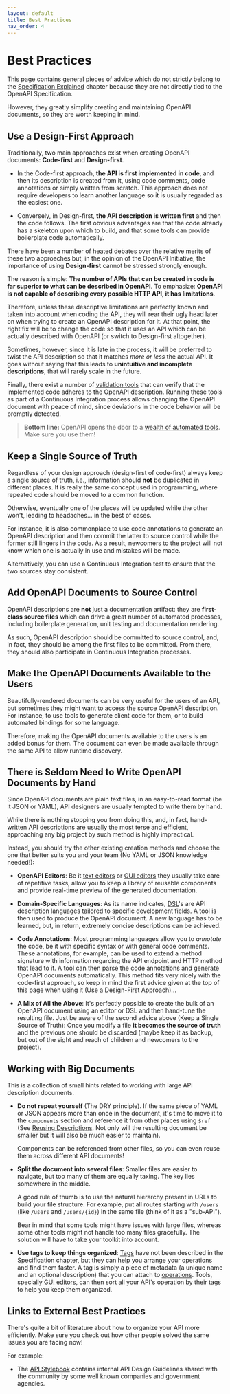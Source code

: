 ```yaml
---
layout: default
title: Best Practices
nav_order: 4
---
```


# Best Practices

This page contains general pieces of advice which do not strictly belong to the [Specification Explained](specification.md) chapter because they are not directly tied to the OpenAPI Specification.

However, they greatly simplify creating and maintaining OpenAPI documents, so they are worth keeping in mind.

## Use a Design-First Approach

Traditionally, two main approaches exist when creating OpenAPI documents: **Code-first** and **Design-first**.

- In the Code-first approach, **the API is first implemented in code**, and then its description is created from it, using code comments, code annotations or simply written from scratch. This approach does not require developers to learn another language so it is usually regarded as the easiest one.

- Conversely, in Design-first, **the API description is written first** and then the code follows. The first obvious advantages are that the code already has a skeleton upon which to build, and that some tools can provide boilerplate code automatically.

There have been a number of heated debates over the relative merits of these two approaches but, in the opinion of the OpenAPI Initiative, the importance of using **Design-first** cannot be stressed strongly enough.

The reason is simple: **The number of APIs that can be created in code is far superior to what can be described in OpenAPI**. To emphasize: **OpenAPI is not capable of describing every possible HTTP API, it has limitations**.

Therefore, unless these descriptive limitations are perfectly known and taken into account when coding the API, they will rear their ugly head later on when trying to create an OpenAPI description for it. At that point, the right fix will be to change the code so that it uses an API which can be actually described with OpenAPI (or switch to Design-first altogether).

Sometimes, however, since it is late in the process, it will be preferred to twist the API description so that it matches *more or less* the actual API. It goes without saying that this leads to **unintuitive and incomplete descriptions**, that will rarely scale in the future.

Finally, there exist a number of [validation tools](https://openapi.tools/#data-validators) that can verify that the implemented code adheres to the OpenAPI description. Running these tools as part of a Continuous Integration process allows changing the OpenAPI document with peace of mind, since deviations in the code behavior will be promptly detected.

> **Bottom line:**
> OpenAPI opens the door to a [wealth of automated tools](https://openapi.tools). Make sure you use them!

## Keep a Single Source of Truth

Regardless of your design approach (design-first of code-first) always keep a single source of truth, i.e., information should **not** be duplicated in different places. It is really the same concept used in programming, where repeated code should be moved to a common function.

Otherwise, eventually one of the places will be updated while the other won't, leading to headaches... in the best of cases.

For instance, it is also commonplace to use code annotations to generate an OpenAPI description and then commit the latter to source control while the former still lingers in the code. As a result, newcomers to the project will not know which one is actually in use and mistakes will be made.

Alternatively, you can use a Continuous Integration test to ensure that the two sources stay consistent.

## Add OpenAPI Documents to Source Control

OpenAPI descriptions are **not** just a documentation artifact: they are **first-class source files** which can drive a great number of automated processes, including boilerplate generation, unit testing and documentation rendering.

As such, OpenAPI description should be committed to source control, and, in fact, they should be among the first files to be committed. From there, they should also participate in Continuous Integration processes.

## Make the OpenAPI Documents Available to the Users

Beautifully-rendered documents can be very useful for the users of an API, but sometimes they might want to access the source OpenAPI description. For instance, to use tools to generate client code for them, or to build automated bindings for some language.

Therefore, making the OpenAPI documents available to the users is an added bonus for them. The document can even be made available through the same API to allow runtime discovery.

## There is Seldom Need to Write OpenAPI Documents by Hand

Since OpenAPI documents are plain text files, in an easy-to-read format (be it JSON or YAML), API designers are usually tempted to write them by hand.

While there is nothing stopping you from doing this, and, in fact, hand-written API descriptions are usually the most terse and efficient, approaching any big project by such method is highly impractical.

Instead, you should try the other existing creation methods and choose the one that better suits you and your team (No YAML or JSON knowledge needed!):

- **OpenAPI Editors**: Be it [text editors](https://openapi.tools/#text-editors) or [GUI editors](https://openapi.tools/#gui-editors) they usually take care of repetitive tasks, allow you to keep a library of reusable components and provide real-time preview of the generated documentation.

- **Domain-Specific Languages**: As its name indicates, [DSL](https://openapi.tools/#dsl)'s are API description languages tailored to specific development fields. A tool is then used to produce the OpenAPI document. A new language has to be learned, but, in return, extremely concise descriptions can be achieved.

- **Code Annotations**: Most programming languages allow you to _annotate_ the code, be it with specific syntax or with general code comments. These annotations, for example, can be used to extend a method signature with information regarding the API endpoint and HTTP method that lead to it. A tool can then parse the code annotations and generate OpenAPI documents automatically. This method fits very nicely with the code-first approach, so keep in mind the first advice given at the top of this page when using it (Use a Design-First Approach)...

- **A Mix of All the Above**: It's perfectly possible to create the bulk of an OpenAPI document using an editor or DSL and then hand-tune the resulting file. Just be aware of the second advice above (Keep a Single Source of Truth): Once you modify a file **it becomes the source of truth** and the previous one should be discarded (maybe keep it as backup, but out of the sight and reach of children and newcomers to the project).

## Working with Big Documents

This is a collection of small hints related to working with large API description documents.

- **Do not repeat yourself** (The DRY principle). If the same piece of YAML or JSON appears more than once in the document, it's time to move it to the `components` section and reference it from other places using `$ref` (See [Reusing Descriptions](specification/components.md). Not only will the resulting document be smaller but it will also be much easier to maintain).

  Components can be referenced from other files, so you can even reuse them across different API documents!

- **Split the document into several files**: Smaller files are easier to navigate, but too many of them are equally taxing. The key lies somewhere in the middle.

  A good rule of thumb is to use the natural hierarchy present in URLs to build your file structure. For example, put all routes starting with `/users` (like `/users` and `/users/{id}`) in the same file (think of it as a "sub-API").

  Bear in mind that some tools might have issues with large files, whereas some other tools might not handle too many files gracefully. The solution will have to take your toolkit into account.

- **Use tags to keep things organized**: [Tags](https://spec.openapis.org/oas/v3.1.0#oasTags) have not been described in the Specification chapter, but they can help you arrange your operations and find them faster. A tag is simply a piece of metadata (a unique name and an optional description) that you can attach to [operations](specification/paths.md). Tools, specially [GUI editors](https://openapi.tools/#gui-editors), can then sort all your API's operation by their tags to help you keep them organized.

## Links to External Best Practices

There's quite a bit of literature about how to organize your API more efficiently. Make sure you check out how other people solved the same issues you are facing now!

For example:

- The [API Stylebook](http://apistylebook.com/design/guidelines/) contains internal API Design Guidelines shared with the community by some well known companies and government agencies.
